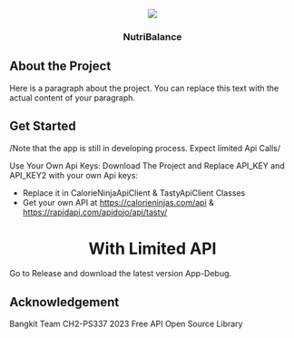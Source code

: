 <p align="center">
  <img src="https://github.com/ivandraap/Nutribalance/assets/125326443/3b1b7a6a-79b5-4a2a-9e4a-cccb77e7a226" />
</p>

<h3 align="center">
  <strong>NutriBalance</strong>
</h3>

## About the Project

Here is a paragraph about the project. You can replace this text with the actual content of your paragraph.

## Get Started
/Note that the app is still in developing process. Expect limited Api Calls/

Use Your Own Api Keys:
Download The Project and Replace API_KEY and API_KEY2 with your own Api keys:
- Replace it in CalorieNinjaApiClient & TastyApiClient Classes
- Get your own API at https://calorieninjas.com/api & https://rapidapi.com/apidojo/api/tasty/


<h1 align="center">
  <strong>With Limited API</strong>
</h1>

Go to Release and download the latest version App-Debug.

## Acknowledgement

Bangkit Team CH2-PS337 2023
Free API
Open Source Library
